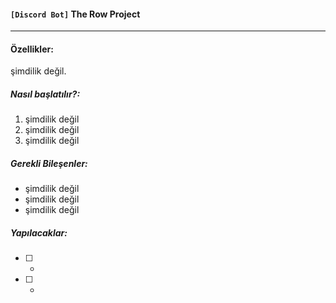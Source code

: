 #### ``` [Discord Bot] ``` The Row Project
___

#### Özellikler:

şimdilik değil.

####
####
##### Nasıl başlatılır?:
 
  1. şimdilik değil
  2. şimdilik değil
  3. şimdilik değil

####
##### Gerekli Bileşenler:
 - şimdilik değil
 - şimdilik değil
 - şimdilik değil

####
##### Yapılacaklar:
 - [ ] -
 - [ ] -
